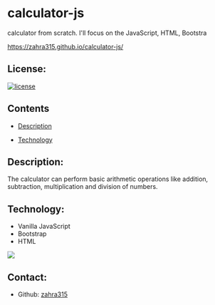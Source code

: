 # calculator-js
calculator from scratch. I'll focus on the JavaScript, HTML, Bootstra

https://zahra315.github.io/calculator-js/

## License:

[![license](https://img.shields.io/badge/license-MIT-blue)](https://shields.io)

## Contents

- [Description](#description)

- [Technology](#technology)

## Description:
The calculator can perform basic arithmetic operations like addition, subtraction, multiplication and division of numbers.
## Technology:
- Vanilla JavaScript
- Bootstrap
- HTML

![](assets/demo/calculator.gif)
## Contact:

- Github: [zahra315](https://github.com/zahra315)

